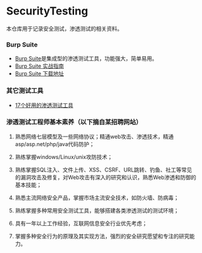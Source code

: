 # SecurityTesting

本仓库用于记录安全测试，渗透测试的相关资料。

### Burp Suite

- [Burp Suite](https://portswigger.net/burp)是集成型的渗透测试工具，功能强大，简单易用。
- [Burp Suite 实战指南](https://legacy.gitbook.com/book/t0data/burpsuite/details)
- [Burp Suite 下载地址](https://www.waitalone.cn/burpsuite-v1732.html)
### 其它测试工具
- [17个好用的渗透测试工具](http://www.aqniu.com/hack-geek/28188.html)


### 渗透测试工程师基本素养（以下摘自某招聘网站）

1. 熟悉网络七层模型及一些网络协议；精通web攻击、渗透技术，精通asp/asp.net/php/java代码防护；

2. 熟练掌握windows/Linux/unix攻防技术；

3. 熟练掌握SQL注入、文件上传、XSS、CSRF、URL跳转、钓鱼、社工等常见的漏洞攻击及修复，对Web攻击有深入的研究和认识，熟悉Web渗透和防御的基本技能；

4. 熟悉主流网络安全产品，掌握市场主流安全技术，如防火墙、防病毒；

5. 熟练掌握多种常用安全测试工具，能够搭建各类渗透测试的测试环境；

6. 具有一年以上工作经验，互联网信息安全行业优先考虑；

7. 掌握多种安全行为的原理及其实现方法，强烈的安全研究愿望和专注的研究能力。

